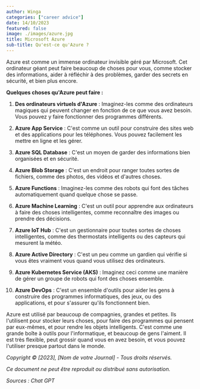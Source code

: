 ```yaml
---
author: Winga
categories: ["career advice"]
date: 14/10/2023
featured: false
image: ./images/azure.jpg
title: Microsoft Azure
sub-title: Qu'est-ce qu'Azure ?
---
```


Azure est comme un immense ordinateur invisible géré par Microsoft. Cet ordinateur géant peut faire beaucoup de choses pour vous, comme stocker des informations, aider à réfléchir à des problèmes, garder des secrets en sécurité, et bien plus encore.

**Quelques choses qu'Azure peut faire :**

1. **Des ordinateurs virtuels d'Azure** : Imaginez-les comme des ordinateurs magiques qui peuvent changer en fonction de ce que vous avez besoin. Vous pouvez y faire fonctionner des programmes différents.

2. **Azure App Service** : C'est comme un outil pour construire des sites web et des applications pour les téléphones. Vous pouvez facilement les mettre en ligne et les gérer.

3. **Azure SQL Database** : C'est un moyen de garder des informations bien organisées et en sécurité.

4. **Azure Blob Storage** : C'est un endroit pour ranger toutes sortes de fichiers, comme des photos, des vidéos et d'autres choses.

5. **Azure Functions** : Imaginez-les comme des robots qui font des tâches automatiquement quand quelque chose se passe.

6. **Azure Machine Learning** : C'est un outil pour apprendre aux ordinateurs à faire des choses intelligentes, comme reconnaître des images ou prendre des décisions.

7. **Azure IoT Hub** : C'est un gestionnaire pour toutes sortes de choses intelligentes, comme des thermostats intelligents ou des capteurs qui mesurent la météo.

8. **Azure Active Directory** : C'est un peu comme un gardien qui vérifie si vous êtes vraiment vous quand vous utilisez des ordinateurs.

9. **Azure Kubernetes Service (AKS)** : Imaginez ceci comme une manière de gérer un groupe de robots qui font des choses ensemble.

10. **Azure DevOps** : C'est un ensemble d'outils pour aider les gens à construire des programmes informatiques, des jeux, ou des applications, et pour s'assurer qu'ils fonctionnent bien.

Azure est utilisé par beaucoup de compagnies, grandes et petites. Ils l'utilisent pour stocker leurs choses, pour faire des programmes qui pensent par eux-mêmes, et pour rendre les objets intelligents. C'est comme une grande boîte à outils pour l'informatique, et beaucoup de gens l'aiment. Il est très flexible, peut grossir quand vous en avez besoin, et vous pouvez l'utiliser presque partout dans le monde.

*Copyright © [2023], [Nom de votre Journal] - Tous droits réservés.*

*Ce document ne peut être reproduit ou distribué sans autorisation.*

*Sources : Chat GPT*